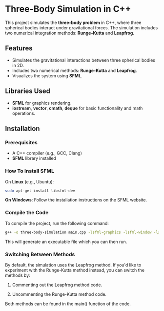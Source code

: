 
# Three-Body Simulation in C++

This project simulates the **three-body problem** in C++, where three spherical bodies interact under gravitational forces. The simulation includes two numerical integration methods: **Runge-Kutta** and **Leapfrog**. 

## Features
- Simulates the gravitational interactions between three spherical bodies in 2D.
- Includes two numerical methods: **Runge-Kutta** and **Leapfrog**.
- Visualizes the system using **SFML**.

## Libraries Used
- **SFML** for graphics rendering.
- **iostream**, **vector**, **cmath**, **deque** for basic functionality and math operations.

## Installation

### Prerequisites
- A C++ compiler (e.g., GCC, Clang)
- **SFML** library installed

### How To Install SFML
On **Linux** (e.g., Ubuntu):
```bash
sudo apt-get install libsfml-dev
```
**On Windows**: Follow the installation instructions on the SFML website.

### Compile the Code
To compile the project, run the following command:
```bash
g++ -o three-body-simulation main.cpp -lsfml-graphics -lsfml-window -lsfml-system
```
This will generate an executable file which you can then run.

### Switching Between Methods
By default, the simulation uses the Leapfrog method. If you'd like to experiment with the Runge-Kutta method instead, you can switch the methods by:

1. Commenting out the Leapfrog method code.

2. Uncommenting the Runge-Kutta method code.

Both methods can be found in the main() function of the code.

